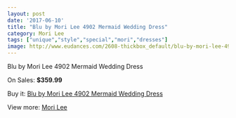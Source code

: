 ```yaml
---
layout: post
date: '2017-06-10'
title: "Blu by Mori Lee 4902 Mermaid Wedding Dress"
category: Mori Lee
tags: ["unique","style","special","mori","dresses"]
image: http://www.eudances.com/2608-thickbox_default/blu-by-mori-lee-4902-mermaid-wedding-dress.jpg
---
```

Blu by Mori Lee 4902 Mermaid Wedding Dress

On Sales: **$359.99**
<a href="https://www.eudances.com/en/mori-lee/871-blu-by-mori-lee-4902-mermaid-wedding-dress.html"><amp-img layout="responsive" width="600" height="600" src="//www.eudances.com/2608-thickbox_default/blu-by-mori-lee-4902-mermaid-wedding-dress.jpg" alt="Blu by Mori Lee 4902 Mermaid Wedding Dress 0" /></a>
<a href="https://www.eudances.com/en/mori-lee/871-blu-by-mori-lee-4902-mermaid-wedding-dress.html"><amp-img layout="responsive" width="600" height="600" src="//www.eudances.com/2610-thickbox_default/blu-by-mori-lee-4902-mermaid-wedding-dress.jpg" alt="Blu by Mori Lee 4902 Mermaid Wedding Dress 1" /></a>
<a href="https://www.eudances.com/en/mori-lee/871-blu-by-mori-lee-4902-mermaid-wedding-dress.html"><amp-img layout="responsive" width="600" height="600" src="//www.eudances.com/2609-thickbox_default/blu-by-mori-lee-4902-mermaid-wedding-dress.jpg" alt="Blu by Mori Lee 4902 Mermaid Wedding Dress 2" /></a>

Buy it: [Blu by Mori Lee 4902 Mermaid Wedding Dress](https://www.eudances.com/en/mori-lee/871-blu-by-mori-lee-4902-mermaid-wedding-dress.html "Blu by Mori Lee 4902 Mermaid Wedding Dress")

View more: [Mori Lee](https://www.eudances.com/en/9-mori-lee "Mori Lee")